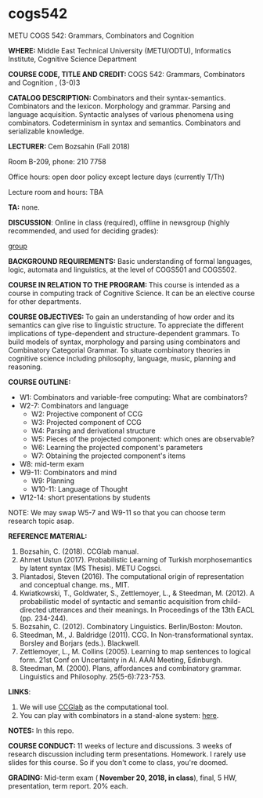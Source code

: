 # cogs542
METU COGS 542: Grammars, Combinators and Cognition

<p><b>WHERE:</b> Middle East Technical University (METU/ODTU), Informatics Institute, Cognitive Science Department

<p>
<b>COURSE CODE, TITLE AND CREDIT: </b>
       COGS 542: Grammars, Combinators and Cognition , (3-0)3

<p>
<b>CATALOG DESCRIPTION: </b> Combinators and their syntax-semantics. Combinators and the lexicon. Morphology and grammar. Parsing and language acquisition. Syntactic analyses of various phenomena using combinators. Codeterminism in syntax and semantics. Combinators and serializable knowledge.

<p>
<b>LECTURER: </b> Cem Bozsahin (Fall 2018)
       
Room B-209, phone: 210 7758

Office hours: open door policy except lecture days (currently T/Th)

Lecture room and hours: TBA

<p><b>TA:</b> none.
<p><b>DISCUSSION</b>: Online in class (required), offline in newsgroup (highly recommended, and used for deciding grades):
       
[group](https://groups.google.com/forum/#!forum/metu-cogs-542)

<p>
<b>BACKGROUND REQUIREMENTS:</b> Basic understanding of formal languages, logic, automata and linguistics, at the level of COGS501 and COGS502. 

<p>
<b>COURSE IN RELATION TO THE PROGRAM: </b>
This course is intended as a course in computing track of Cognitive Science. It can be an elective course for other departments.

<p>
<b>COURSE OBJECTIVES: </b> To gain an understanding of how order and its semantics can give rise to linguistic structure. To appreciate the different implications of type-dependent and structure-dependent grammars. To build models of syntax, morphology and parsing using combinators and Combinatory Categorial Grammar. To situate combinatory theories in cognitive science including philosophy, language, music, planning and reasoning. 

<p><b>
COURSE OUTLINE: </b>

<ul> 
<li>W1: Combinators and variable-free computing: What are combinators?
<li>W2-7: Combinators and language
<ul>
<li>W2: Projective component of CCG
<li>W3: Projected component of CCG
<li>W4: Parsing and derivational structure
<li>W5: Pieces of the projected component: which ones are observable?
<li>W6: Learning the projected component's parameters
<li>W7: Obtaining the projected component's items
</ul>
<li>W8: mid-term exam
<li>W9-11: Combinators and mind
<ul>
<li>W9: Planning
<li>W10-11: Language of Thought
</ul>
<li>W12-14: short presentations by students
</ul>

NOTE: We may swap W5-7 and W9-11 so that you can choose term research topic asap.
<p>


<p>
<b>REFERENCE MATERIAL: </b>
<ol>
<li>Bozsahin, C. (2018). CCGlab manual.
<li>Ahmet Ustun (2017). Probabilistic Learning of Turkish morphosemantics by latent syntax (MS Thesis). METU Cogsci.
<li>Piantadosi, Steven (2016). The computational origin of representation and conceptual change. ms., MIT.           
<li> Kwiatkowski, T., Goldwater, S., Zettlemoyer, L., & Steedman, M. (2012). A probabilistic model of syntactic and semantic acquisition from child-directed utterances and their meanings. In Proceedings of the 13th EACL (pp. 234-244).
<li>Bozsahin, C. (2012). Combinatory Linguistics. Berlin/Boston: Mouton.
<li>Steedman, M., J. Baldridge (2011). CCG. In Non-transformational syntax. Borsley and Borjars (eds.). Blackwell. 
<li>Zettlemoyer, L., M. Collins (2005). Learning to map sentences to logical form. 21st Conf on Uncertainty in AI. AAAI Meeting, Edinburgh.
<li>Steedman, M. (2000). Plans, affordances and combinatory grammar. Linguistics and Philosophy. 25(5-6):723-753.
</ol>

<p>
<b> LINKS</b>:
<ol>       
<li> We will use <a href="https://github.com/bozsahin/ccglab">CCGlab</a>
as the computational tool.
<li>You can play with combinators in a stand-alone system: <a href="https://github.com/bozsahin/combinators-in-lisp">here</a>.
</ol>

<p>
<b> NOTES:</b> In this repo.
       
<p><b>COURSE CONDUCT: </b> 11 weeks of lecture and discussions. 3 weeks of research discussion including term presentations. Homework. 
I rarely use slides for this course. So if you
don't come to class, you're doomed.
<p><b>GRADING: </b>Mid-term exam (<b> November 20, 2018, in class</b>), final, 5 HW, presentation, term report. 20% each.

